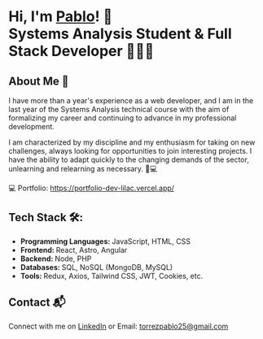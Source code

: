 # Hi, I'm <a href="https://www.linkedin.com/in/pablo-nahuel-torrez-33a80324b/">Pablo<a/>! 👋 </br> <b>Systems Analysis Student & Full Stack Developer 🧑🏻‍💻</b>

## About Me 🚀
I have more than a year's experience as a web developer, and I am in the last year of the Systems Analysis technical course with the aim of formalizing my career and continuing to advance in my professional development.

I am characterized by my discipline and my enthusiasm for taking on new challenges, always looking for opportunities to join interesting projects. I have the ability to adapt quickly to the changing demands of the sector, unlearning and relearning as necessary.
🚀💻

💻 Portfolio: https://portfolio-dev-lilac.vercel.app/<br>

## Tech Stack 🛠️:
- <b>Programming Languages: </b> JavaScript, HTML, CSS
- <b>Frontend: </b> React, Astro, Angular
- <b>Backend: </b> Node, PHP
- <b>Databases: </b> SQL, NoSQL (MongoDB, MySQL)
- <b>Tools: </b> Redux, Axios, Tailwind CSS, JWT, Cookies, etc.

## Contact 📬
Connect with me on [LinkedIn](https://www.linkedin.com/in/pablo-nahuel-torrez-33a80324b/) or Email: torrezpablo25@gmail.com

